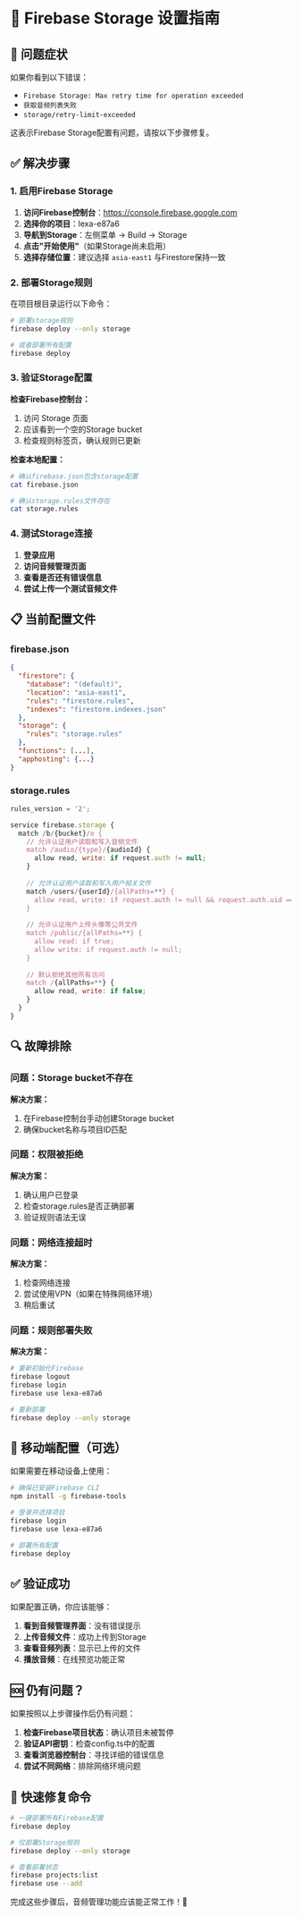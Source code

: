 # 🔧 Firebase Storage 设置指南

## 🚨 问题症状

如果你看到以下错误：
- `Firebase Storage: Max retry time for operation exceeded`
- `获取音频列表失败`
- `storage/retry-limit-exceeded`

这表示Firebase Storage配置有问题，请按以下步骤修复。

## ✅ 解决步骤

### 1. 启用Firebase Storage

1. **访问Firebase控制台**：https://console.firebase.google.com
2. **选择你的项目**：lexa-e87a6
3. **导航到Storage**：左侧菜单 → Build → Storage
4. **点击"开始使用"**（如果Storage尚未启用）
5. **选择存储位置**：建议选择 `asia-east1` 与Firestore保持一致

### 2. 部署Storage规则

在项目根目录运行以下命令：

```bash
# 部署storage规则
firebase deploy --only storage

# 或者部署所有配置
firebase deploy
```

### 3. 验证Storage配置

**检查Firebase控制台：**
1. 访问 Storage 页面
2. 应该看到一个空的Storage bucket
3. 检查规则标签页，确认规则已更新

**检查本地配置：**
```bash
# 确认firebase.json包含storage配置
cat firebase.json

# 确认storage.rules文件存在
cat storage.rules
```

### 4. 测试Storage连接

1. **登录应用**
2. **访问音频管理页面**
3. **查看是否还有错误信息**
4. **尝试上传一个测试音频文件**

## 📋 当前配置文件

### firebase.json
```json
{
  "firestore": {
    "database": "(default)",
    "location": "asia-east1",
    "rules": "firestore.rules",
    "indexes": "firestore.indexes.json"
  },
  "storage": {
    "rules": "storage.rules"
  },
  "functions": [...],
  "apphosting": {...}
}
```

### storage.rules
```javascript
rules_version = '2';

service firebase.storage {
  match /b/{bucket}/o {
    // 允许认证用户读取和写入音频文件
    match /audio/{type}/{audioId} {
      allow read, write: if request.auth != null;
    }
    
    // 允许认证用户读取和写入用户相关文件
    match /users/{userId}/{allPaths=**} {
      allow read, write: if request.auth != null && request.auth.uid == userId;
    }
    
    // 允许认证用户上传头像等公共文件
    match /public/{allPaths=**} {
      allow read: if true;
      allow write: if request.auth != null;
    }
    
    // 默认拒绝其他所有访问
    match /{allPaths=**} {
      allow read, write: if false;
    }
  }
}
```

## 🔍 故障排除

### 问题：Storage bucket不存在
**解决方案：**
1. 在Firebase控制台手动创建Storage bucket
2. 确保bucket名称与项目ID匹配

### 问题：权限被拒绝
**解决方案：**
1. 确认用户已登录
2. 检查storage.rules是否正确部署
3. 验证规则语法无误

### 问题：网络连接超时
**解决方案：**
1. 检查网络连接
2. 尝试使用VPN（如果在特殊网络环境）
3. 稍后重试

### 问题：规则部署失败
**解决方案：**
```bash
# 重新初始化Firebase
firebase logout
firebase login
firebase use lexa-e87a6

# 重新部署
firebase deploy --only storage
```

## 📱 移动端配置（可选）

如果需要在移动设备上使用：

```bash
# 确保已安装Firebase CLI
npm install -g firebase-tools

# 登录并选择项目
firebase login
firebase use lexa-e87a6

# 部署所有配置
firebase deploy
```

## ✅ 验证成功

如果配置正确，你应该能够：

1. **看到音频管理界面**：没有错误提示
2. **上传音频文件**：成功上传到Storage
3. **查看音频列表**：显示已上传的文件
4. **播放音频**：在线预览功能正常

## 🆘 仍有问题？

如果按照以上步骤操作后仍有问题：

1. **检查Firebase项目状态**：确认项目未被暂停
2. **验证API密钥**：检查config.ts中的配置
3. **查看浏览器控制台**：寻找详细的错误信息
4. **尝试不同网络**：排除网络环境问题

## 🎯 快速修复命令

```bash
# 一键部署所有Firebase配置
firebase deploy

# 仅部署Storage规则
firebase deploy --only storage

# 查看部署状态
firebase projects:list
firebase use --add
```

完成这些步骤后，音频管理功能应该能正常工作！🎵 